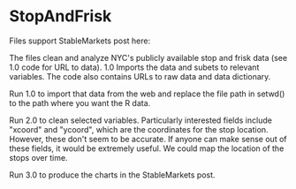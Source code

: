 # StopAndFrisk
Files support StableMarkets post here:

The files clean and analyze NYC's publicly available stop and frisk data (see 1.0 code for URL to data).
1.0 Imports the data and subets to relevant variables. The code also contains URLs to raw data and data dictionary.

Run 1.0 to import that data from the web and replace the file path in setwd() to the path where you want the R data.

Run 2.0 to clean selected variables. Particularly interested fields include "xcoord" and "ycoord", 
which are the coordinates for the stop location. However, these don't seem to be accurate. If anyone can make sense
out of these fields, it would be extremely useful. We could map the location of the stops over time.

Run 3.0 to produce the charts in the StableMarkets post.
